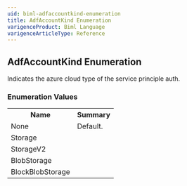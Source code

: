 ```yaml
---
uid: biml-adfaccountkind-enumeration
title: AdfAccountKind Enumeration
varigenceProduct: Biml Language
varigenceArticleType: Reference
---
```


## AdfAccountKind Enumeration<div class="LanguageSummary"><div class ="SummaryItem">Indicates the azure cloud type of the service principle auth.</div></div><div class="EnumValueGroup">### Enumeration Values<table id="EnumValue" class="MemberList"><tbody><tr><th class="MemberNameColumnHeader">Name</th><th class="MemberSummaryColumnHeader">Summary</th></tr><tr class="cd0"><td class="MemberName">None</td><td class="MemberSummary"><div class ="SummaryItem">Default.</div> </td></tr><tr class="cd1"><td class="MemberName">Storage</td><td class="MemberSummary"> </td></tr><tr class="cd0"><td class="MemberName">StorageV2</td><td class="MemberSummary"> </td></tr><tr class="cd1"><td class="MemberName">BlobStorage</td><td class="MemberSummary"> </td></tr><tr class="cd0"><td class="MemberName">BlockBlobStorage</td><td class="MemberSummary"> </td></tr></tbody></table></div>